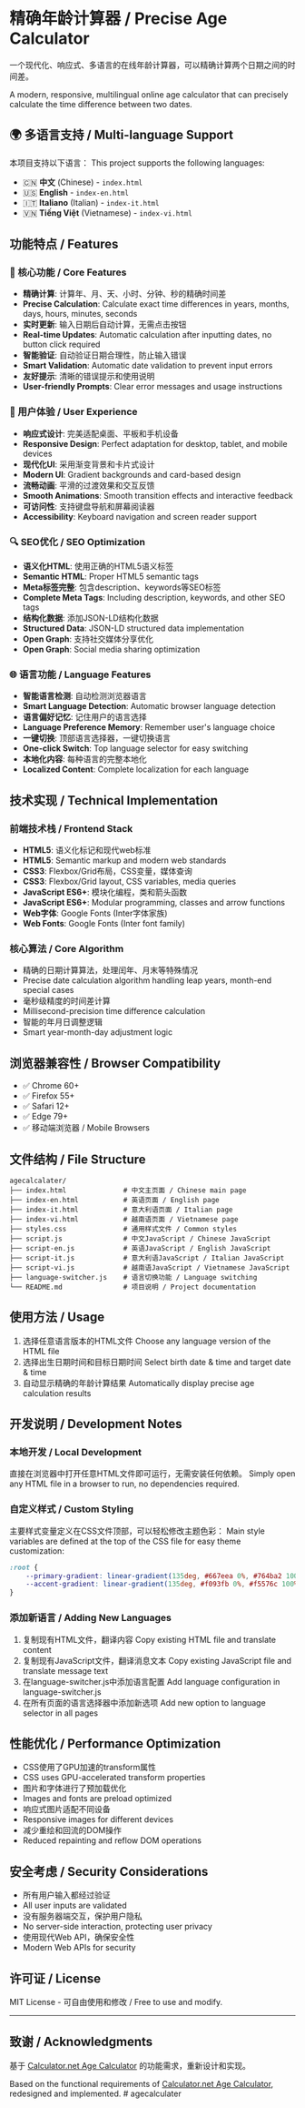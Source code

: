 # 精确年龄计算器 / Precise Age Calculator

一个现代化、响应式、多语言的在线年龄计算器，可以精确计算两个日期之间的时间差。

A modern, responsive, multilingual online age calculator that can precisely calculate the time difference between two dates.

## 🌍 多语言支持 / Multi-language Support

本项目支持以下语言：
This project supports the following languages:

- 🇨🇳 **中文** (Chinese) - `index.html`
- 🇺🇸 **English** - `index-en.html`
- 🇮🇹 **Italiano** (Italian) - `index-it.html`
- 🇻🇳 **Tiếng Việt** (Vietnamese) - `index-vi.html`

## 功能特点 / Features

### 🎯 核心功能 / Core Features
- **精确计算**: 计算年、月、天、小时、分钟、秒的精确时间差
- **Precise Calculation**: Calculate exact time differences in years, months, days, hours, minutes, seconds
- **实时更新**: 输入日期后自动计算，无需点击按钮
- **Real-time Updates**: Automatic calculation after inputting dates, no button click required
- **智能验证**: 自动验证日期合理性，防止输入错误
- **Smart Validation**: Automatic date validation to prevent input errors
- **友好提示**: 清晰的错误提示和使用说明
- **User-friendly Prompts**: Clear error messages and usage instructions

### 📱 用户体验 / User Experience
- **响应式设计**: 完美适配桌面、平板和手机设备
- **Responsive Design**: Perfect adaptation for desktop, tablet, and mobile devices
- **现代化UI**: 采用渐变背景和卡片式设计
- **Modern UI**: Gradient backgrounds and card-based design
- **流畅动画**: 平滑的过渡效果和交互反馈
- **Smooth Animations**: Smooth transition effects and interactive feedback
- **可访问性**: 支持键盘导航和屏幕阅读器
- **Accessibility**: Keyboard navigation and screen reader support

### 🔍 SEO优化 / SEO Optimization
- **语义化HTML**: 使用正确的HTML5语义标签
- **Semantic HTML**: Proper HTML5 semantic tags
- **Meta标签完整**: 包含description、keywords等SEO标签
- **Complete Meta Tags**: Including description, keywords, and other SEO tags
- **结构化数据**: 添加JSON-LD结构化数据
- **Structured Data**: JSON-LD structured data implementation
- **Open Graph**: 支持社交媒体分享优化
- **Open Graph**: Social media sharing optimization

### 🌐 语言功能 / Language Features
- **智能语言检测**: 自动检测浏览器语言
- **Smart Language Detection**: Automatic browser language detection
- **语言偏好记忆**: 记住用户的语言选择
- **Language Preference Memory**: Remember user's language choice
- **一键切换**: 顶部语言选择器，一键切换语言
- **One-click Switch**: Top language selector for easy switching
- **本地化内容**: 每种语言的完整本地化
- **Localized Content**: Complete localization for each language

## 技术实现 / Technical Implementation

### 前端技术栈 / Frontend Stack
- **HTML5**: 语义化标记和现代web标准
- **HTML5**: Semantic markup and modern web standards
- **CSS3**: Flexbox/Grid布局，CSS变量，媒体查询
- **CSS3**: Flexbox/Grid layout, CSS variables, media queries
- **JavaScript ES6+**: 模块化编程，类和箭头函数
- **JavaScript ES6+**: Modular programming, classes and arrow functions
- **Web字体**: Google Fonts (Inter字体家族)
- **Web Fonts**: Google Fonts (Inter font family)

### 核心算法 / Core Algorithm
- 精确的日期计算算法，处理闰年、月末等特殊情况
- Precise date calculation algorithm handling leap years, month-end special cases
- 毫秒级精度的时间差计算
- Millisecond-precision time difference calculation
- 智能的年月日调整逻辑
- Smart year-month-day adjustment logic

## 浏览器兼容性 / Browser Compatibility

- ✅ Chrome 60+
- ✅ Firefox 55+
- ✅ Safari 12+
- ✅ Edge 79+
- ✅ 移动端浏览器 / Mobile Browsers

## 文件结构 / File Structure

```
agecalcalater/
├── index.html              # 中文主页面 / Chinese main page
├── index-en.html           # 英语页面 / English page
├── index-it.html           # 意大利语页面 / Italian page
├── index-vi.html           # 越南语页面 / Vietnamese page
├── styles.css              # 通用样式文件 / Common styles
├── script.js               # 中文JavaScript / Chinese JavaScript
├── script-en.js            # 英语JavaScript / English JavaScript
├── script-it.js            # 意大利语JavaScript / Italian JavaScript
├── script-vi.js            # 越南语JavaScript / Vietnamese JavaScript
├── language-switcher.js    # 语言切换功能 / Language switching
└── README.md               # 项目说明 / Project documentation
```

## 使用方法 / Usage

1. 选择任意语言版本的HTML文件
   Choose any language version of the HTML file
2. 选择出生日期时间和目标日期时间
   Select birth date & time and target date & time
3. 自动显示精确的年龄计算结果
   Automatically display precise age calculation results

## 开发说明 / Development Notes

### 本地开发 / Local Development
直接在浏览器中打开任意HTML文件即可运行，无需安装任何依赖。
Simply open any HTML file in a browser to run, no dependencies required.

### 自定义样式 / Custom Styling
主要样式变量定义在CSS文件顶部，可以轻松修改主题色彩：
Main style variables are defined at the top of the CSS file for easy theme customization:

```css
:root {
    --primary-gradient: linear-gradient(135deg, #667eea 0%, #764ba2 100%);
    --accent-gradient: linear-gradient(135deg, #f093fb 0%, #f5576c 100%);
}
```

### 添加新语言 / Adding New Languages
1. 复制现有HTML文件，翻译内容
   Copy existing HTML file and translate content
2. 复制现有JavaScript文件，翻译消息文本
   Copy existing JavaScript file and translate message text
3. 在language-switcher.js中添加语言配置
   Add language configuration in language-switcher.js
4. 在所有页面的语言选择器中添加新选项
   Add new option to language selector in all pages

## 性能优化 / Performance Optimization

- CSS使用了GPU加速的transform属性
- CSS uses GPU-accelerated transform properties
- 图片和字体进行了预加载优化
- Images and fonts are preload optimized
- 响应式图片适配不同设备
- Responsive images for different devices
- 减少重绘和回流的DOM操作
- Reduced repainting and reflow DOM operations

## 安全考虑 / Security Considerations

- 所有用户输入都经过验证
- All user inputs are validated
- 没有服务器端交互，保护用户隐私
- No server-side interaction, protecting user privacy
- 使用现代Web API，确保安全性
- Modern Web APIs for security

## 许可证 / License

MIT License - 可自由使用和修改 / Free to use and modify.

---

## 致谢 / Acknowledgments

基于 [Calculator.net Age Calculator](https://agecomputation.com/) 的功能需求，重新设计和实现。

Based on the functional requirements of [Calculator.net Age Calculator](https://agecomputation.com/), redesigned and implemented. #   a g e c a l c u l a t e r 
 
 
